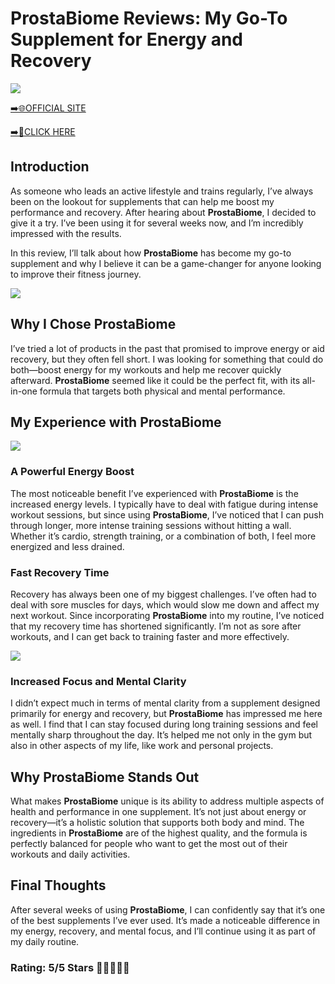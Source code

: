 # **ProstaBiome Reviews**: My Go-To Supplement for Energy and Recovery

[![](https://static.vecteezy.com/system/resources/thumbnails/019/896/014/small/buy-now-gradient-button-with-cart-symbol-buy-now-illustration-png.png)](https://edetoop.top/lander/sugarpreland-1/prostabiome.html) 

[➡️🌐OFFICIAL SITE](https://edetoop.top/lander/sugarpreland-1/prostabiome.html) 

[➡️🔗CLICK HERE](https://edetoop.top/lander/sugarpreland-1/prostabiome.html) 


## Introduction

As someone who leads an active lifestyle and trains regularly, I’ve always been on the lookout for supplements that can help me boost my performance and recovery. After hearing about **ProstaBiome**, I decided to give it a try. I’ve been using it for several weeks now, and I’m incredibly impressed with the results.

In this review, I’ll talk about how **ProstaBiome** has become my go-to supplement and why I believe it can be a game-changer for anyone looking to improve their fitness journey.

[![](https://wallpapers.com/images/hd/red-order-now-button-udg4jcj4arvn8b0n-2.png)](https://edetoop.top/lander/sugarpreland-1/prostabiome.html)  

## Why I Chose **ProstaBiome**

I’ve tried a lot of products in the past that promised to improve energy or aid recovery, but they often fell short. I was looking for something that could do both—boost energy for my workouts and help me recover quickly afterward. **ProstaBiome** seemed like it could be the perfect fit, with its all-in-one formula that targets both physical and mental performance.

## My Experience with **ProstaBiome**

[![](https://static.vecteezy.com/system/resources/thumbnails/019/896/014/small/buy-now-gradient-button-with-cart-symbol-buy-now-illustration-png.png)](https://edetoop.top/lander/sugarpreland-1/prostabiome.html)

### A Powerful Energy Boost

The most noticeable benefit I’ve experienced with **ProstaBiome** is the increased energy levels. I typically have to deal with fatigue during intense workout sessions, but since using **ProstaBiome**, I’ve noticed that I can push through longer, more intense training sessions without hitting a wall. Whether it’s cardio, strength training, or a combination of both, I feel more energized and less drained.

### Fast Recovery Time

Recovery has always been one of my biggest challenges. I’ve often had to deal with sore muscles for days, which would slow me down and affect my next workout. Since incorporating **ProstaBiome** into my routine, I’ve noticed that my recovery time has shortened significantly. I’m not as sore after workouts, and I can get back to training faster and more effectively.

[![](https://wallpapers.com/images/hd/red-order-now-button-udg4jcj4arvn8b0n-2.png)](https://edetoop.top/lander/sugarpreland-1/prostabiome.html)  

### Increased Focus and Mental Clarity

I didn’t expect much in terms of mental clarity from a supplement designed primarily for energy and recovery, but **ProstaBiome** has impressed me here as well. I find that I can stay focused during long training sessions and feel mentally sharp throughout the day. It’s helped me not only in the gym but also in other aspects of my life, like work and personal projects.

## Why **ProstaBiome** Stands Out

What makes **ProstaBiome** unique is its ability to address multiple aspects of health and performance in one supplement. It’s not just about energy or recovery—it’s a holistic solution that supports both body and mind. The ingredients in **ProstaBiome** are of the highest quality, and the formula is perfectly balanced for people who want to get the most out of their workouts and daily activities.

## Final Thoughts

After several weeks of using **ProstaBiome**, I can confidently say that it’s one of the best supplements I’ve ever used. It’s made a noticeable difference in my energy, recovery, and mental focus, and I’ll continue using it as part of my daily routine.

### Rating: 5/5 Stars 🌟🌟🌟🌟🌟

